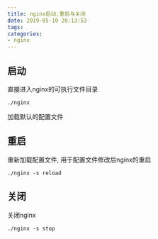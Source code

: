 ```yaml
---
title: nginx启动,重启与关闭
date: 2019-05-10 20:13:53
tags:
categories:
- nginx
---
```


## 启动
直接进入nginx的可执行文件目录
```shell
./nginx
```
加载默认的配置文件

## 重启

重新加载配置文件, 用于配置文件修改后nginx的重启
```shell
./nginx -s reload
```

## 关闭

关闭nginx
```shell
./nginx -s stop
```
